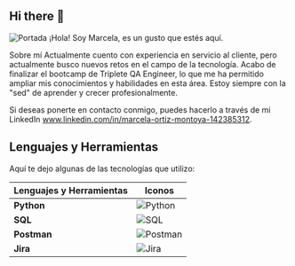 ## Hi there 👋
![Portada](https://www.linkedin.com/in/marcela-ortiz-montoya/overlay/background-image/)
¡Hola! Soy Marcela, es un gusto que estés aquí.

Sobre mí
Actualmente cuento con experiencia en servicio al cliente, pero actualmente busco nuevos retos en el campo de la tecnología. Acabo de finalizar el bootcamp de Triplete QA Engineer, lo que me ha permitido ampliar mis conocimientos y habilidades en esta área. Estoy siempre con la "sed" de aprender y crecer profesionalmente.

Si deseas ponerte en contacto conmigo, puedes hacerlo a través de mi LinkedIn www.linkedin.com/in/marcela-ortiz-montoya-142385312.

## Lenguajes y Herramientas

Aquí te dejo algunas de las tecnologías que utilizo:

| Lenguajes y Herramientas | Iconos |
|--------------------------|--------|
| **Python**               | ![Python](https://img.shields.io/badge/Python-3776AB?style=for-the-badge&logo=python&logoColor=white) |
| **SQL**                  | ![SQL](https://img.shields.io/badge/SQL-4479A1?style=for-the-badge&logo=sqlite&logoColor=white) |
| **Postman**              | ![Postman](https://img.shields.io/badge/Postman-FF6C37?style=for-the-badge&logo=postman&logoColor=white) |
| **Jira**                 | ![Jira](https://img.shields.io/badge/Jira-0052CC?style=for-the-badge&logo=jira&logoColor=white) |


